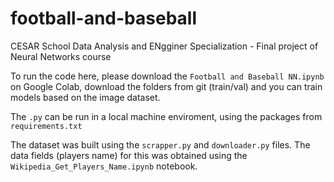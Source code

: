 # football-and-baseball

CESAR School Data Analysis and ENgginer Specialization - Final project of Neural Networks course 

To run the code here, please download the ```Football and Baseball NN.ipynb``` on Google Colab, download the folders from git (train/val) and you can train models based on the image dataset. 


The ```.py``` can be run in a local machine enviroment, using the packages from ```requirements.txt```

The dataset was built using the ```scrapper.py``` and ```downloader.py``` files. The data fields (players name) for this was obtained using the ```Wikipedia_Get_Players_Name.ipynb``` notebook.


